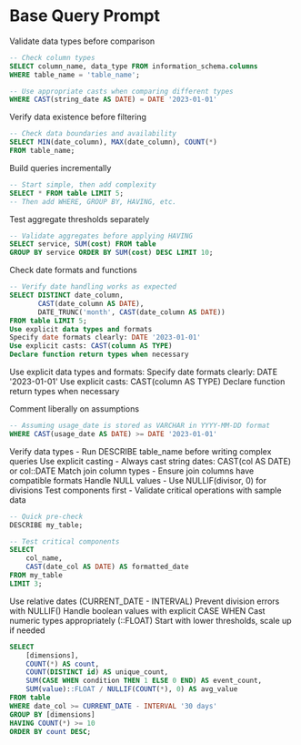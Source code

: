 # Base Query Prompt

Validate data types before comparison

```sql
-- Check column types
SELECT column_name, data_type FROM information_schema.columns
WHERE table_name = 'table_name';

-- Use appropriate casts when comparing different types
WHERE CAST(string_date AS DATE) = DATE '2023-01-01'
```

Verify data existence before filtering

```sql
-- Check data boundaries and availability
SELECT MIN(date_column), MAX(date_column), COUNT(*)
FROM table_name;
```

Build queries incrementally

```sql
-- Start simple, then add complexity
SELECT * FROM table LIMIT 5;
-- Then add WHERE, GROUP BY, HAVING, etc.
```

Test aggregate thresholds separately

```sql
-- Validate aggregates before applying HAVING
SELECT service, SUM(cost) FROM table
GROUP BY service ORDER BY SUM(cost) DESC LIMIT 10;
```

Check date formats and functions

```sql
-- Verify date handling works as expected
SELECT DISTINCT date_column,
       CAST(date_column AS DATE),
       DATE_TRUNC('month', CAST(date_column AS DATE))
FROM table LIMIT 5;
Use explicit data types and formats
Specify date formats clearly: DATE '2023-01-01'
Use explicit casts: CAST(column AS TYPE)
Declare function return types when necessary
```

Use explicit data types and formats:
Specify date formats clearly: DATE '2023-01-01'
Use explicit casts: CAST(column AS TYPE)
Declare function return types when necessary

Comment liberally on assumptions

```sql
-- Assuming usage_date is stored as VARCHAR in YYYY-MM-DD format
WHERE CAST(usage_date AS DATE) >= DATE '2023-01-01'
```

Verify data types - Run DESCRIBE table_name before writing complex queries
Use explicit casting - Always cast string dates: CAST(col AS DATE) or col::DATE
Match join column types - Ensure join columns have compatible formats
Handle NULL values - Use NULLIF(divisor, 0) for divisions
Test components first - Validate critical operations with sample data

```sql
-- Quick pre-check
DESCRIBE my_table;

-- Test critical components
SELECT
    col_name,
    CAST(date_col AS DATE) AS formatted_date
FROM my_table
LIMIT 3;
```

Use relative dates (CURRENT_DATE - INTERVAL)
Prevent division errors with NULLIF()
Handle boolean values with explicit CASE WHEN
Cast numeric types appropriately (::FLOAT)
Start with lower thresholds, scale up if needed

```sql
SELECT
    [dimensions],
    COUNT(*) AS count,
    COUNT(DISTINCT id) AS unique_count,
    SUM(CASE WHEN condition THEN 1 ELSE 0 END) AS event_count,
    SUM(value)::FLOAT / NULLIF(COUNT(*), 0) AS avg_value
FROM table
WHERE date_col >= CURRENT_DATE - INTERVAL '30 days'
GROUP BY [dimensions]
HAVING COUNT(*) >= 10
ORDER BY count DESC;
```
